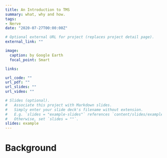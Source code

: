 ```yaml
---
title: An Introduction to TMS
summary: what, why and how.  
tags:
- Nerve
date: "2020-07-27T00:00:00Z"

# Optional external URL for project (replaces project detail page).
external_link: ""

image:
  caption: by Google Earth
  focal_point: Smart

links:

url_code: ""
url_pdf: ""
url_slides: ""
url_video: ""

# Slides (optional).
#   Associate this project with Markdown slides.
#   Simply enter your slide deck's filename without extension.
#   E.g. `slides = "example-slides"` references `content/slides/example-slides.md`.
#   Otherwise, set `slides = ""`.
slides: example
---
```

# Background
